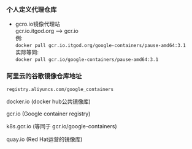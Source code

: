 ###  个人定义代理仓库  

- gcro.io镜像代理站  
gcr.io.itgod.org  -->   gcr.io   
例:  
`docker pull gcr.io.itgod.org/google-containers/pause-amd64:3.1`  
实际等同:  
`docker pull gcr.io/google-containers/pause-amd64:3.1`  


### 阿里云的谷歌镜像仓库地址   

`registry.aliyuncs.com/google_containers`  

docker.io (docker hub公共镜像库)  

gcr.io (Google container registry)  

k8s.gcr.io (等同于 gcr.io/google-containers)  

quay.io (Red Hat运营的镜像库)  

